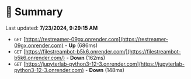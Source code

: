 # 📖 Summary
Last updated: **7/23/2024, 9:29:15 AM**

- `GET` [https://restreamer-09gx.onrender.com](https://restreamer-09gx.onrender.com) - **Up** (686ms)
- `GET` [https://filestreambot-b5k6.onrender.com/](https://filestreambot-b5k6.onrender.com/) - **Down** (162ms)
- `GET` [https://jupyterlab-python3-12-3.onrender.com](https://jupyterlab-python3-12-3.onrender.com) - **Down** (148ms)
